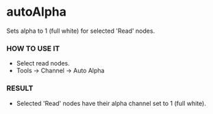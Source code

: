 # autoAlpha

Sets alpha to 1 (full white) for selected 'Read' nodes.

### HOW TO USE IT

* Select read nodes.
* Tools -> Channel -> Auto Alpha

### RESULT

* Selected 'Read' nodes have their alpha channel set to 1 (full white).